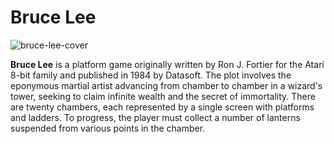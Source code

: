 # Bruce Lee

![bruce-lee-cover](http://www.atarimania.com/8bit/screens/bruce_lee.gif)

**Bruce Lee** is a platform game originally written by Ron J. Fortier for the Atari 8-bit family and published in 1984 by Datasoft.
The plot involves the eponymous martial artist advancing from chamber to chamber in a wizard's tower, seeking to claim infinite wealth and the secret of immortality. There are twenty chambers, each represented by a single screen with platforms and ladders. To progress, the player must collect a number of lanterns suspended from various points in the chamber.


